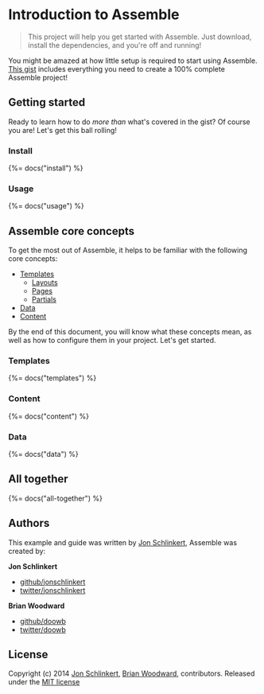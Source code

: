 # Introduction to Assemble

> This project will help you get started with Assemble. Just download, install the dependencies, and you're off and running!

You might be amazed at how little setup is required to start using Assemble. [This gist](https://gist.github.com/jonschlinkert/9579914) includes everything you need to create a 100% complete Assemble project!

## Getting started

Ready to learn how to do _more than_ what's covered in the gist? Of course you are! Let's get this ball rolling!

### Install

{%= docs("install") %}


### Usage

{%= docs("usage") %}


## Assemble core concepts

To get the most out of Assemble, it helps to be familiar with the following core concepts:

* [Templates](#templates)
  - [Layouts](#layouts)
  - [Pages](#pages)
  - [Partials](#partials)
* [Data](#data)
* [Content](#content)

By the end of this document, you will know what these concepts mean, as well as how to configure them in your project. Let's get started.


### Templates
{%= docs("templates") %}


### Content
{%= docs("content") %}


### Data
{%= docs("data") %}


## All together
{%= docs("all-together") %}


## Authors

This example and guide was written by [Jon Schlinkert](https://github.com/jonschlinkert), Assemble was created by:

**Jon Schlinkert**

+ [github/jonschlinkert](https://github.com/jonschlinkert)
+ [twitter/jonschlinkert](http://twitter.com/jonschlinkert)

**Brian Woodward**

+ [github/doowb](https://github.com/doowb)
+ [twitter/doowb](http://twitter.com/jonschlinkert)


## License

Copyright (c) 2014 [Jon Schlinkert](http://twitter.com/jonschlinkert), [Brian Woodward](http://twitter.com/doowb), contributors.
Released under the [MIT license](./LICENSE-MIT)


[permalinks]: https://github.com/assemble/assemble-contrib-permalinks
[helpers]: https://github.com/assemble/assemble-docs/tree/master/src/content/helpers
[issues]: https://github.com/assemble/assemble/issues?direction=desc&sort=updated&state=open

